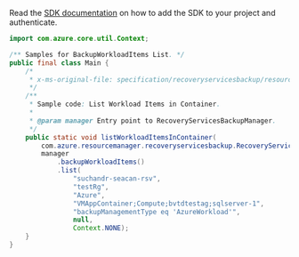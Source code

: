 Read the [SDK documentation](https://github.com/Azure/azure-sdk-for-java/blob/azure-resourcemanager-recoveryservicesbackup_1.0.0-beta.4/sdk/recoveryservicesbackup/azure-resourcemanager-recoveryservicesbackup/README.md) on how to add the SDK to your project and authenticate.

```java
import com.azure.core.util.Context;

/** Samples for BackupWorkloadItems List. */
public final class Main {
    /*
     * x-ms-original-file: specification/recoveryservicesbackup/resource-manager/Microsoft.RecoveryServices/stable/2021-12-01/examples/AzureWorkload/BackupWorkloadItems_List.json
     */
    /**
     * Sample code: List Workload Items in Container.
     *
     * @param manager Entry point to RecoveryServicesBackupManager.
     */
    public static void listWorkloadItemsInContainer(
        com.azure.resourcemanager.recoveryservicesbackup.RecoveryServicesBackupManager manager) {
        manager
            .backupWorkloadItems()
            .list(
                "suchandr-seacan-rsv",
                "testRg",
                "Azure",
                "VMAppContainer;Compute;bvtdtestag;sqlserver-1",
                "backupManagementType eq 'AzureWorkload'",
                null,
                Context.NONE);
    }
}
```
